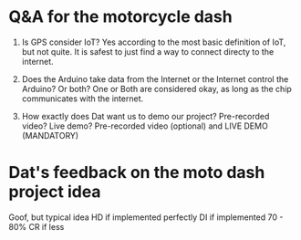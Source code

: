 # Q&A for the motorcycle dash

1. Is GPS consider IoT?
Yes according to the most basic definition of IoT, but not quite. It is safest to just find a way to connect directy to the internet.

2. Does the Arduino take data from the Internet or the Internet control the Arduino? Or both?
One or Both are considered okay, as long as the chip communicates with the internet.

3. How exactly does Dat want us to demo our project? Pre-recorded video? Live demo?
Pre-recorded video (optional) and LIVE DEMO (MANDATORY)

# Dat's feedback on the moto dash project idea
Goof, but typical idea
HD if implemented perfectly
DI if implemented 70 - 80%
CR if less
